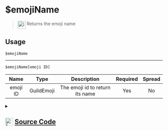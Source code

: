 # $emojiName
> <img align="top" src="https://upload.wikimedia.org/wikipedia/commons/thumb/e/e4/Infobox_info_icon.svg/160px-Infobox_info_icon.svg.png?20150409153300" alt="image" width="25" height="auto"> Returns the emoji name
## Usage
```
$emojiName
```
---
```
$emojiName[emoji ID]
```
| Name | Type | Description | Required | Spread
| :---: | :---: | :---: | :---: | :---: |
emoji ID | GuildEmoji | The emoji id to return its name | Yes | No
<details>
<summary>
    
## <img align="top" src="https://cdn4.iconfinder.com/data/icons/iconsimple-logotypes/512/github-512.png" alt="image" width="25" height="auto">  [Source Code](https://github.com/tryforge/ForgeScript-V2/blob/main/src/native/emojiName.ts)
    
</summary>
    
```ts
import { ArgType, NativeFunction, Return } from "../structures"

export default new NativeFunction({
    name: "$emojiName",
    version: "1.0.0",
    description: "Returns the emoji name",
    brackets: false,
    unwrap: true,
    args: [
        {
            name: "emoji ID",
            description: "The emoji id to return its name",
            rest: false,
            type: ArgType.GuildEmoji,
            required: true,
        },
    ],
    execute(ctx, [emoji]) {
        emoji ?? ctx.emoji
        return Return.success(emoji?.name)
    },
})

```
    
</details>